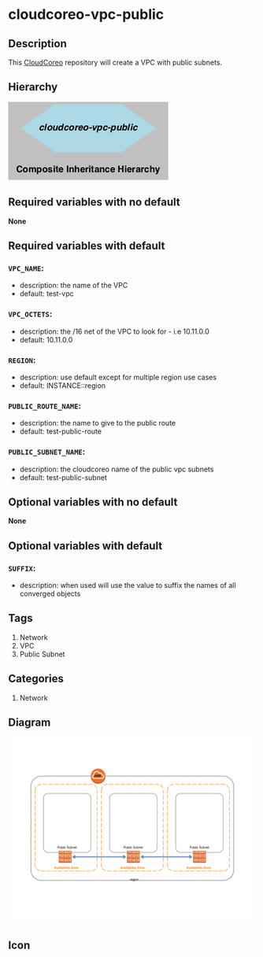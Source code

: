 cloudcoreo-vpc-public
=====================


## Description
This [CloudCoreo](http://www.cloudcoreo.com) repository will create a VPC with public subnets.

## Hierarchy
![composite inheritance hierarchy](https://raw.githubusercontent.com/CloudCoreo/cloudcoreo-vpc-public/master/images/hierarchy.png "composite inheritance hierarchy")



## Required variables with no default

**None**


## Required variables with default

### `VPC_NAME`:
  * description: the name of the VPC
  * default: test-vpc


### `VPC_OCTETS`:
  * description: the /16 net of the VPC to look for - i.e 10.11.0.0
  * default: 10.11.0.0


### `REGION`:
  * description: use default except for multiple region use cases
  * default: INSTANCE::region

### `PUBLIC_ROUTE_NAME`:
  * description: the name to give to the public route
  * default: test-public-route


### `PUBLIC_SUBNET_NAME`:
  * description: the cloudcoreo name of the public vpc subnets
  * default: test-public-subnet



## Optional variables with no default

**None**


## Optional variables with default

### `SUFFIX`:
  * description: when used will use the value to suffix the names of all converged objects

## Tags
1. Network
1. VPC
1. Public Subnet

## Categories
1. Network



## Diagram
![alt text](https://raw.githubusercontent.com/CloudCoreo/cloudcoreo-vpc-public/master/images/diagram.png "Public VPC across 3 subnets")


## Icon



